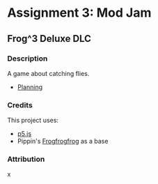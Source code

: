 # Assignment 3: Mod Jam
## Frog^3 Deluxe DLC

### Description
A game about catching flies.

- [Planning](./planning.md)

### Credits
This project uses:
- [p5.js](https://p5js.org)
- Pippin's [Frogfrogfrog](https://pippinbarr.github.io/cart253-examples/topics/making/frogfrogfrog/index.html) as a base

### Attribution
x